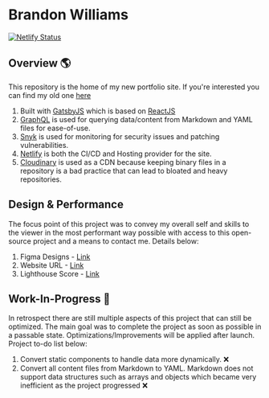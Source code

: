 # Brandon Williams

[![Netlify Status](https://api.netlify.com/api/v1/badges/df756f46-10c8-4f2b-a31a-2af1295c1d55/deploy-status)](https://app.netlify.com/sites/brandon-williams/deploys)

## Overview 🌎

This repository is the home of my new portfolio site. If you're interested you can find my old one [here](https://krampus-nuggets.github.io/)

1. Built with [GatsbyJS](https://www.gatsbyjs.com/) which is based on [ReactJS](https://reactjs.org/)
2. [GraphQL](https://graphql.org/) is used for querying data/content from Markdown and YAML files for ease-of-use.
3. [Snyk](https://snyk.io/) is used for monitoring for security issues and patching vulnerabilities.
4. [Netlify](https://www.netlify.com/) is both the CI/CD and Hosting provider for the site.
5. [Cloudinary](https://cloudinary.com/) is used as a CDN because keeping binary files in a repository is a bad practice that can lead to bloated and heavy repositories.

## Design & Performance

The focus point of this project was to convey my overall self and skills to the viewer in the most performant way possible with access to this open-source project and a means to contact me. Details below:

1. Figma Designs - [Link](https://www.figma.com/community/file/1039930379725769405)
2. Website URL - [Link](https://brandon-williams.netlify.app/)
3. Lighthouse Score - [Link](https://res.cloudinary.com/wemakeart/image/upload/v1636473338/github/brandon-williams/info/lighthouse-breakdown_eejcym.pdf)

## Work-In-Progress 🚧

In retrospect there are still multiple aspects of this project that can still be optimized. The main goal was to complete the project as soon as possible in a passable state. Optimizations/Improvements will be applied after launch. Project to-do list below:

1. Convert static components to handle data more dynamically. ❌
2. Convert all content files from Markdown to YAML. Markdown does not support data structures such as arrays and objects which became very inefficient as the project progressed ❌
